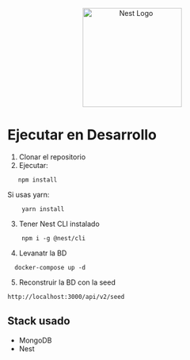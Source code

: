 <p align="center">
  <a href="http://nestjs.com/" target="blank"><img src="https://nestjs.com/img/logo-small.svg" width="200" alt="Nest Logo" /></a>
</p>

# Ejecutar en Desarrollo

1. Clonar el repositorio
2. Ejecutar:
```
   npm install
```
Si usas yarn:
```
    yarn install 
```
3. Tener Nest CLI instalado
```
    npm i -g @nest/cli
```
4. Levanatr la BD
```
  docker-compose up -d
```
5. Reconstruir la BD con la seed
```
http://localhost:3000/api/v2/seed
```

## Stack usado
* MongoDB
* Nest
